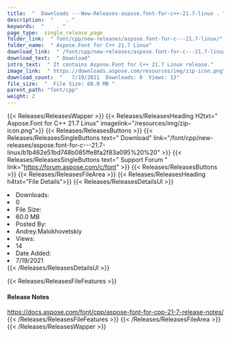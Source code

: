 ```yaml
---
title:  "  Downloads ---New-Releases-aspose.font-for-c++-21.7-linux . " 
description:  "    . " 
keywords:  "    . " 
page_type:  single_release_page
folder_link:  " font/cpp/new-releases/aspose.font-for-c---21.7-linux/"
folder_name:  " Aspose.Font for C++ 21.7 Linux"
download_link:  " /font/cpp/new-releases/aspose.font-for-c---21.7-linux/b1b462e51bd748b085ffe8fa2f83a095"
download_text:  " Download"
intro_text:  " It contains Aspose.Font for C++ 21.7 Linux release."
image_link:  " https://downloads.aspose.com/resources/img/zip-icon.png"
download_count:  "   7/19/2021  Downloads: 0  Views: 13"
file_size:  "  File Size: 60.0 MB "
parent_path: "font/cpp"
weight: 2 
---
```


{{< Releases/ReleasesWapper >}}
  {{< Releases/ReleasesHeading H2txt=" Aspose.Font for C++ 21.7 Linux" imagelink="/resources/img/zip-icon.png">}}
  {{< Releases/ReleasesButtons >}}
    {{< Releases/ReleasesSingleButtons text=" Download" link="/font/cpp/new-releases/aspose.font-for-c---21.7-linux/b1b462e51bd748b085ffe8fa2f83a095%20%20" >}}
    {{< Releases/ReleasesSingleButtons text=" Support Forum " link="https://forum.aspose.com/c/font" >}}
  {{< Releases/ReleasesButtons >}}
  {{< Releases/ReleasesFileArea >}}
    {{< Releases/ReleasesHeading h4txt="File Details">}}
    {{< Releases/ReleasesDetailsUl >}}
             <li>Downloads:</li><li>0</li><li>File Size:</li><li>60.0 MB</li><li>Posted By:</li><li>Andrey.Malokhovetskiy</li><li>Views:</li><li>14</li><li>Date Added:</li><li>7/19/2021</li>
    {{< /Releases/ReleasesDetailsUl >}}

  {{< Releases/ReleasesFileFeatures >}}
      <h4>Release Notes</h4><div><a href="https://docs.aspose.com/font/cpp/aspose-font-for-cpp-21-7-release-notes/">https://docs.aspose.com/font/cpp/aspose-font-for-cpp-21-7-release-notes/</a></div>
  {{< /Releases/ReleasesFileFeatures >}}
 {{< /Releases/ReleasesFileArea >}}
{{< /Releases/ReleasesWapper >}}


